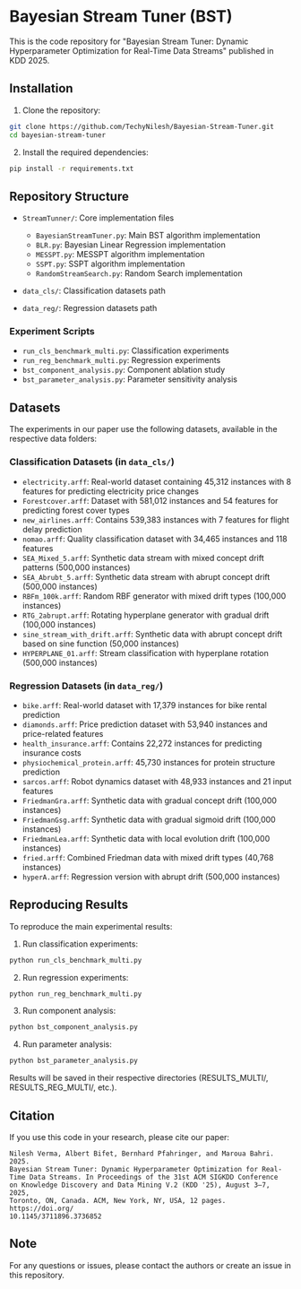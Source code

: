 # Bayesian Stream Tuner (BST)

This is the code repository for "Bayesian Stream Tuner: Dynamic Hyperparameter Optimization for Real-Time Data Streams" published in KDD 2025.

## Installation

1. Clone the repository:
```bash
git clone https://github.com/TechyNilesh/Bayesian-Stream-Tuner.git
cd bayesian-stream-tuner
```

2. Install the required dependencies:
```bash
pip install -r requirements.txt
```

## Repository Structure

- `StreamTunner/`: Core implementation files
  - `BayesianStreamTuner.py`: Main BST algorithm implementation
  - `BLR.py`: Bayesian Linear Regression implementation
  - `MESSPT.py`: MESSPT algorithm implementation
  - `SSPT.py`: SSPT algorithm implementation
  - `RandomStreamSearch.py`: Random Search implementation

- `data_cls/`: Classification datasets path
- `data_reg/`: Regression datasets path

### Experiment Scripts
- `run_cls_benchmark_multi.py`: Classification experiments
- `run_reg_benchmark_multi.py`: Regression experiments
- `bst_component_analysis.py`: Component ablation study
- `bst_parameter_analysis.py`: Parameter sensitivity analysis

## Datasets

The experiments in our paper use the following datasets, available in the respective data folders:

### Classification Datasets (in `data_cls/`)
- `electricity.arff`: Real-world dataset containing 45,312 instances with 8 features for predicting electricity price changes
- `Forestcover.arff`: Dataset with 581,012 instances and 54 features for predicting forest cover types
- `new_airlines.arff`: Contains 539,383 instances with 7 features for flight delay prediction
- `nomao.arff`: Quality classification dataset with 34,465 instances and 118 features
- `SEA_Mixed_5.arff`: Synthetic data stream with mixed concept drift patterns (500,000 instances)
- `SEA_Abrubt_5.arff`: Synthetic data stream with abrupt concept drift (500,000 instances)
- `RBFm_100k.arff`: Random RBF generator with mixed drift types (100,000 instances)
- `RTG_2abrupt.arff`: Rotating hyperplane generator with gradual drift (100,000 instances)
- `sine_stream_with_drift.arff`: Synthetic data with abrupt concept drift based on sine function (50,000 instances)
- `HYPERPLANE_01.arff`: Stream classification with hyperplane rotation (500,000 instances)

### Regression Datasets (in `data_reg/`)
- `bike.arff`: Real-world dataset with 17,379 instances for bike rental prediction
- `diamonds.arff`: Price prediction dataset with 53,940 instances and price-related features
- `health_insurance.arff`: Contains 22,272 instances for predicting insurance costs
- `physiochemical_protein.arff`: 45,730 instances for protein structure prediction
- `sarcos.arff`: Robot dynamics dataset with 48,933 instances and 21 input features
- `FriedmanGra.arff`: Synthetic data with gradual concept drift (100,000 instances)
- `FriedmanGsg.arff`: Synthetic data with gradual sigmoid drift (100,000 instances)
- `FriedmanLea.arff`: Synthetic data with local evolution drift (100,000 instances)
- `fried.arff`: Combined Friedman data with mixed drift types (40,768 instances)
- `hyperA.arff`: Regression version with abrupt drift (500,000 instances)

## Reproducing Results

To reproduce the main experimental results:

1. Run classification experiments:
```bash
python run_cls_benchmark_multi.py
```

2. Run regression experiments:
```bash
python run_reg_benchmark_multi.py
```

3. Run component analysis:
```bash
python bst_component_analysis.py
```

4. Run parameter analysis:
```bash
python bst_parameter_analysis.py
```

Results will be saved in their respective directories (RESULTS_MULTI/, RESULTS_REG_MULTI/, etc.).

## Citation

If you use this code in your research, please cite our paper:

```
Nilesh Verma, Albert Bifet, Bernhard Pfahringer, and Maroua Bahri. 2025.
Bayesian Stream Tuner: Dynamic Hyperparameter Optimization for Real-
Time Data Streams. In Proceedings of the 31st ACM SIGKDD Conference
on Knowledge Discovery and Data Mining V.2 (KDD '25), August 3–7, 2025,
Toronto, ON, Canada. ACM, New York, NY, USA, 12 pages. https://doi.org/
10.1145/3711896.3736852
```

## Note
For any questions or issues, please contact the authors or create an issue in this repository.

